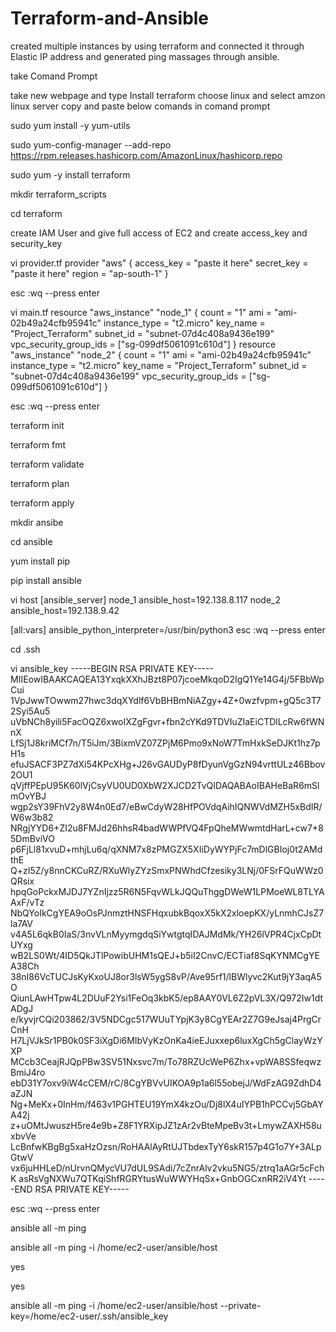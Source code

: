 # Terraform-and-Ansible

created multiple instances by using terraform and connected it through Elastic IP address and generated ping massages through ansible.

take Comand Prompt 

take new webpage and type Install terraform choose linux and select amzon linux server copy and paste below comands in comand prompt

sudo yum install -y yum-utils

sudo yum-config-manager --add-repo https://rpm.releases.hashicorp.com/AmazonLinux/hashicorp.repo

sudo yum -y install terraform

mkdir terraform_scripts

cd terraform

create IAM User and give full access of EC2 and create access_key and security_key 

vi provider.tf
provider "aws" {
  access_key = "paste it here"
  secret_key = "paste it here"
  region     = "ap-south-1"
}

esc :wq --press enter


vi main.tf
resource "aws_instance" "node_1" {
  count                  = "1"
  ami                    = "ami-02b49a24cfb95941c"
  instance_type          = "t2.micro"
  key_name               = "Project_Terraform"
  subnet_id              = "subnet-07d4c408a9436e199"
  vpc_security_group_ids = ["sg-099df5061091c610d"]
}
resource "aws_instance" "node_2" {
  count                  = "1"
  ami                    = "ami-02b49a24cfb95941c"
  instance_type          = "t2.micro"
  key_name               = "Project_Terraform"
  subnet_id              = "subnet-07d4c408a9436e199"
  vpc_security_group_ids = ["sg-099df5061091c610d"]
}

esc :wq --press enter


terraform init

terraform fmt

terraform validate

terraform plan

terraform apply


mkdir ansibe

cd ansible

yum install pip

pip install ansible

vi host
[ansible_server]
node_1 ansible_host=192.138.8.117
node_2 ansible_host=192.138.9.42

[all:vars]
ansible_python_interpreter=/usr/bin/python3
esc :wq --press enter

cd .ssh


vi ansible_key
-----BEGIN RSA PRIVATE KEY-----
MIIEowIBAAKCAQEA13YxqkXXhJBzt8P07jcoeMkqoD2IgQ1Ye14G4j/5FBbWpCui
1VpJwwTOwwm27hwc3dqXYdlf6VbBHBmNiAZgy+4Z+0wzfvpm+gQ5c3T72Syi5Au5
uVbNCh8yili5FacOQZ6xwoIXZgFgvr+fbn2cYKd9TDVIuZIaEiCTDlLcRw6fWNnX
LfSj1J8kriMCf7n/T5iJm/3BixmVZ07ZPjM6Pmo9xNoW7TmHxkSeDJKt1hz7pH1s
efuJSACF3PZ7dXi54KPcXHg+J26vGAUDyP8fDyunVgGzN94vrttULz46Bbov2OU1
qVjffPEpU95K60lVjCsyVU0UD0XbW2XJCD2TvQIDAQABAoIBAHeBaR6mSlmOvYBJ
wgp2sY39FhV2y8W4n0Ed7/eBwCdyW28HfPOVdqAihIQNWVdMZH5xBdIR/W6w3b82
NRgjYYD6+ZI2u8FMJd26hhsR4badWWPfVQ4FpQheMWwmtdHarL+cw7+85DmBviVO
p6FjLl81xvuD+mhjLu6q/qXNM7x8zPMGZX5XIiDyWYPjFc7mDlGBIoj0t2AMdthE
Q+zI5Z/y8nnCKCuRZ/RXuWlyZYzSmxPNWhdCfzesiky3LNj/0FSrFQuWWz0QRsix
hpqGoPckxMJDJ7YZnIjzz5R6N5FqvWLkJQQuThggDWeW1LPMoeWL8TLYAAxF/vTz
NbQYoIkCgYEA9oOsPJnmztHNSFHqxubkBqoxX5kX2xloepKX/yLnmhCJsZ7la7AV
v4A5L6qkB0IaS/3nvVLnMyymgdqSiYwtgtqIDAJMdMk/YH26lVPR4CjxCpDtUYxg
wB2LS0Wt/4ID5QkJTlPowibUHM1sQEJ+b5iI2CnvC/ECTiaf8SqKYNMCgYEA38Ch
38nI86VcTUCJsKyKxoUJ8or3lsW5ygS8vP/Ave95rf1/lBWlyvc2Kut9jY3aqA5O
QiunLAwHTpw4L2DUuF2Ysi1FeOq3kbK5/ep8AAY0VL6Z2pVL3X/Q972Iw1dtADgJ
e/kyvjrCQi203862/3V5NDCgc517WUuTYpjK3y8CgYEAr2Z7G9eJsaj4PrgCrCnH
H7LjVJkSr1PB0k0SF3iXgDi6MIbVyKzOnKa4ieEJuxxep6luxXgCh5gClayWzYXP
MCcb3CeajRJQpPBw3SV51Nxsvc7m/To78RZUcWeP6Zhx+vpWA8SSfeqwzBmiJ4ro
ebD31Y7oxv9iW4cCEM/rC/8CgYBVvUIKOA9p1a6l55obejJ/WdFzAG9ZdhD4aZJN
Ng+MeKx+0InHm/f463v1PGHTEU19YmX4kzOu/Dj8lX4uIYPB1hPCCvj5GbAYA42j
z+uOMtJwuszH5re4e9b+Z8F1YRXipJZ1zAr2vBteMpeBv3t+LmywZAXH58uxbvVe
LcBnfwKBgBg5xaHzOzsn/RoHAAlAyRtUJTbdexTyY6skR157p4G1o7Y+3ALpGtwV
vx6juHHLeD/nUrvnQMycVU7dUL9SAdi/7cZnrAlv2vku5NG5/ztrq1aAGr5cFchK
asRsVgNXWu7QTKqiShfRGRYtusWuWWYHqSx+GnbOGCxnRR2iV4Yt
-----END RSA PRIVATE KEY-----

esc :wq --press enter


ansible all -m ping


ansible all -m ping -i /home/ec2-user/ansible/host

yes

yes


ansible all -m ping -i /home/ec2-user/ansible/host --private-key=/home/ec2-user/.ssh/ansible_key
